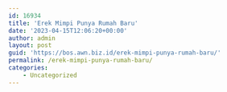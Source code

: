 ```yaml
---
id: 16934
title: 'Erek Mimpi Punya Rumah Baru'
date: '2023-04-15T12:06:20+00:00'
author: admin
layout: post
guid: 'https://bos.awn.biz.id/erek-mimpi-punya-rumah-baru/'
permalink: /erek-mimpi-punya-rumah-baru/
categories:
    - Uncategorized
---
```


